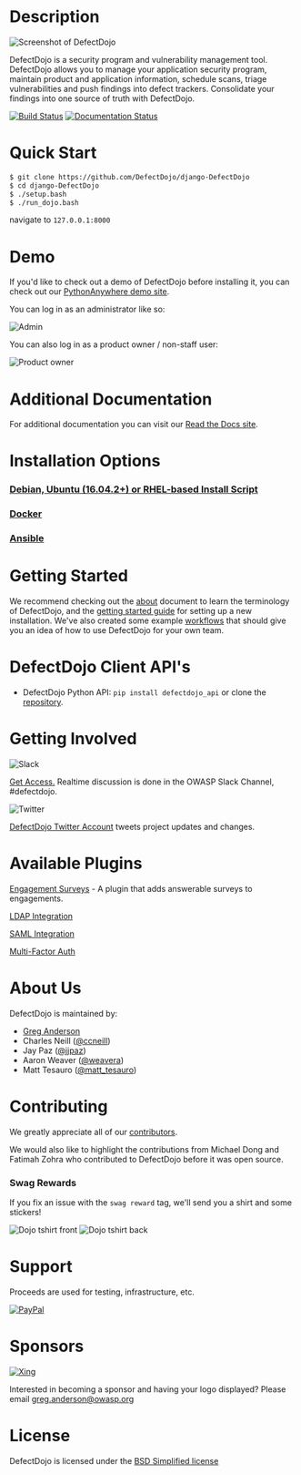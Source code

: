 # Description

![Screenshot of DefectDojo](https://raw.githubusercontent.com/DefectDojo/Documentation/master/doc/img/screenshot1.png)

DefectDojo is a security program and vulnerability management tool. DefectDojo allows you to manage your application security program, maintain product and application information, schedule scans, triage vulnerabilities and push findings into defect trackers. Consolidate your findings into one source of truth with DefectDojo.

[![Build Status](https://travis-ci.org/DefectDojo/django-DefectDojo.svg?branch=master)](https://travis-ci.org/DefectDojo/django-DefectDojo) [![Documentation Status](https://readthedocs.org/projects/defectdojo/badge/?version=latest)](https://defectdojo.readthedocs.io/en/latest/?badge=latest)


# Quick Start

```bash
$ git clone https://github.com/DefectDojo/django-DefectDojo
$ cd django-DefectDojo
$ ./setup.bash
$ ./run_dojo.bash
```

navigate to `127.0.0.1:8000`

# Demo

If you'd like to check out a demo of DefectDojo before installing it, you can
check out our [PythonAnywhere demo site](https://defectdojo.pythonanywhere.com/).

You can log in as an administrator like so:

![Admin](https://raw.githubusercontent.com/DefectDojo/Documentation/master/doc/img/admin.png)

You can also log in as a product owner / non-staff user:

![Product owner](https://raw.githubusercontent.com/DefectDojo/Documentation/master/doc/img/owner.png)

# Additional Documentation

For additional documentation you can visit our [Read the Docs site](https://defectdojo.readthedocs.io/).

# Installation Options

### [Debian, Ubuntu (16.04.2+) or RHEL-based Install Script](https://defectdojo.readthedocs.io/en/latest/getting-started.html#install-script)

### [Docker](https://defectdojo.readthedocs.io/en/latest/getting-started.html#docker-local-install)

### [Ansible](https://raw.githubusercontent.com/DefectDojo/Documentation/master/ansible/prod-install)

# Getting Started

We recommend checking out the [about](https://defectdojo.readthedocs.io/en/latest/about.html) document to learn the
terminology of DefectDojo, and the
[getting started guide](https://defectdojo.readthedocs.io/en/latest/getting-started.html) for setting up a new
installation. We've also created some example [workflows](https://defectdojo.readthedocs.io/en/latest/workflows.html)
that should give you an idea of how to use DefectDojo for your own team.

# DefectDojo Client API's

- DefectDojo Python API: `pip install defectdojo_api` or clone the [repository](https://github.com/aaronweaver/defectdojo_api).

# Getting Involved

![Slack](https://raw.githubusercontent.com/DefectDojo/Documentation/master/doc/img/slack_rgb.png)

[Get Access.](https://owasp.herokuapp.com/)   Realtime discussion is done in the OWASP Slack Channel, #defectdojo.

![Twitter](https://raw.githubusercontent.com/DefectDojo/Documentation/master/doc/img/Twitter_Logo.png)

[DefectDojo Twitter Account](https://twitter.com/defect_dojo)  tweets project updates and changes.

# Available Plugins

[Engagement Surveys](https://github.com/grendel513/defectDojo-engagement-survey) - A plugin that adds answerable surveys to engagements.

[LDAP Integration](https://django-auth-ldap.readthedocs.io/en/latest/)

[SAML Integration](https://pypi.python.org/pypi/djangosaml2/)

[Multi-Factor Auth](https://django-mfa.readthedocs.io/en/latest/)


# About Us

DefectDojo is maintained by:

- [Greg Anderson](https://www.linkedin.com/in/g-anderson/)
- Charles Neill ([@ccneill](https://twitter.com/ccneill))
- Jay Paz ([@jjpaz](https://twitter.com/jjpaz))
- Aaron Weaver ([@weavera](https://twitter.com/weavera))
- Matt Tesauro ([@matt_tesauro](https://twitter.com/matt_tesauro))

# Contributing

We greatly appreciate all of our [contributors](https://github.com/DefectDojo/django-DefectDojo/graphs/contributors).

We would also like to highlight the contributions from Michael Dong and Fatimah Zohra who contributed to DefectDojo before it was open source.

### Swag Rewards
If you fix an issue with the `swag reward` tag,  we'll send you a shirt and some stickers!

![Dojo tshirt front](https://raw.githubusercontent.com/DefectDojo/Documentation/master/doc/img/dojo_tshirt_front.png)
![Dojo tshirt back](https://raw.githubusercontent.com/DefectDojo/Documentation/master/doc/img/dojo_tshirt_back.png)


# Support

Proceeds are used for testing, infrastructure, etc.

[![PayPal](https://www.paypalobjects.com/en_US/i/btn/btn_donate_SM.gif)](https://www.paypal.com/cgi-bin/webscr?cmd=_donations&business=paypal%40owasp%2eorg&lc=US&item_name=OWASP%20DefectDojo&no_note=0&currency_code=USD&bn=PP%2dDonationsBF)

# Sponsors

[![Xing](https://raw.githubusercontent.com/DefectDojo/Documentation/master/doc/img/XING_logo.png)](https://corporate.xing.com/en/about-xing/security/)

Interested in becoming a sponsor and having your logo displayed? Please email greg.anderson@owasp.org

# License

DefectDojo is licensed under the [BSD Simplified license](LICENSE.md)

